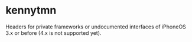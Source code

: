 # kennytmn
Headers for private frameworks or undocumented interfaces of iPhoneOS 3.x or before (4.x is not supported yet).
